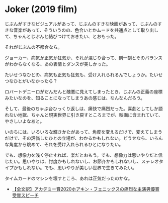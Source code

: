 # Joker (2019 film)

じぶんがすきなビジュアルがあって、じぶんのすきな映画があって、じぶんのすきな音楽があって、そういうのの、色合いとかムードを共通点として取り出して、ちゃんとじぶんと結びつけておきたい、とおもった。

それがじぶんの不都合なら。



ジョーカー、病気か正気か狂気か、それが混じり合って、刻一刻とそのバランスがわからなくなる、あの表情とダンスが美しかった。

たいせつなひとの、病気も正気も狂気も、受け入れられるんでしょうか。たいせつなひとがいなかったら？

ロバートデニーロがだんだんと醜悪に見えてしまったとき、じぶんの正義の座標みたいなのを、知ることになってしまうあの感じは、なんなんだろう。

そして、最後のちゃぶ台ひっくり返しは、痛快で痛烈だった。喜劇としてしか語れない地獄、ちゃんと現実世界に引き戻すところまでが、映画に含まれていて、やさしいよなあと。

いのちには、いろいろな輝きかたがあって、角度を変えるだけで、変えてしまうだけで、その評価したひとの立場が、わかるかもしれない。どうせなら、いろんな角度から眺めて、それを受け入れられるひとになりたい。

でも、想像力を浅く停止すれば、楽だとおもう。でも、想像力は思いやりだと信じたい。思いやりは、忖度かもしれないし、お節介かもしれないし、ステレオタイプかもしれない。でも、思いやりが美しい世界で生きてみたい。



タイムカードのマシンを壊すところ、あれは正気だったのかな。

* [【全文訳】アカデミー賞2020ホアキン・フェニックスの痛烈な主演男優賞受賞スピーチ](https://www.elle.com/jp/culture/celebgossip/a30846239/2020-92nd-academy-awards-joaquin-phoenix-best-actor-speech-so-touching-200210/#)
